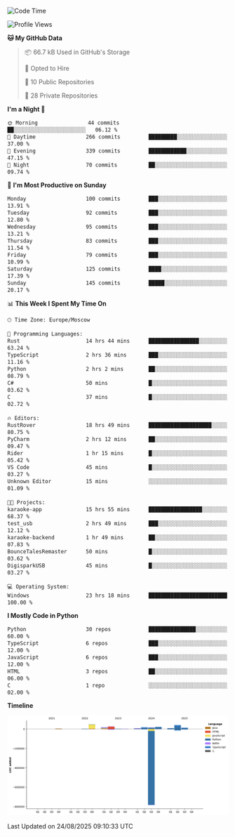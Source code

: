 <!--START_SECTION:waka-->
![Code Time](http://img.shields.io/badge/Code%20Time-806%20hrs%202%20mins-blue)

![Profile Views](http://img.shields.io/badge/Profile%20Views-0-blue)

**🐱 My GitHub Data** 

> 📦 66.7 kB Used in GitHub's Storage 
 > 
> 💼 Opted to Hire
 > 
> 📜 10 Public Repositories 
 > 
> 🔑 28 Private Repositories 
 > 
**I'm a Night 🦉** 

```text
🌞 Morning                44 commits          ██░░░░░░░░░░░░░░░░░░░░░░░   06.12 % 
🌆 Daytime                266 commits         █████████░░░░░░░░░░░░░░░░   37.00 % 
🌃 Evening                339 commits         ████████████░░░░░░░░░░░░░   47.15 % 
🌙 Night                  70 commits          ██░░░░░░░░░░░░░░░░░░░░░░░   09.74 % 
```
📅 **I'm Most Productive on Sunday** 

```text
Monday                   100 commits         ███░░░░░░░░░░░░░░░░░░░░░░   13.91 % 
Tuesday                  92 commits          ███░░░░░░░░░░░░░░░░░░░░░░   12.80 % 
Wednesday                95 commits          ███░░░░░░░░░░░░░░░░░░░░░░   13.21 % 
Thursday                 83 commits          ███░░░░░░░░░░░░░░░░░░░░░░   11.54 % 
Friday                   79 commits          ███░░░░░░░░░░░░░░░░░░░░░░   10.99 % 
Saturday                 125 commits         ████░░░░░░░░░░░░░░░░░░░░░   17.39 % 
Sunday                   145 commits         █████░░░░░░░░░░░░░░░░░░░░   20.17 % 
```


📊 **This Week I Spent My Time On** 

```text
🕑︎ Time Zone: Europe/Moscow

💬 Programming Languages: 
Rust                     14 hrs 44 mins      ████████████████░░░░░░░░░   63.24 % 
TypeScript               2 hrs 36 mins       ███░░░░░░░░░░░░░░░░░░░░░░   11.16 % 
Python                   2 hrs 2 mins        ██░░░░░░░░░░░░░░░░░░░░░░░   08.79 % 
C#                       50 mins             █░░░░░░░░░░░░░░░░░░░░░░░░   03.62 % 
C                        37 mins             █░░░░░░░░░░░░░░░░░░░░░░░░   02.72 % 

🔥 Editors: 
RustRover                18 hrs 49 mins      ████████████████████░░░░░   80.75 % 
PyCharm                  2 hrs 12 mins       ██░░░░░░░░░░░░░░░░░░░░░░░   09.47 % 
Rider                    1 hr 15 mins        █░░░░░░░░░░░░░░░░░░░░░░░░   05.42 % 
VS Code                  45 mins             █░░░░░░░░░░░░░░░░░░░░░░░░   03.27 % 
Unknown Editor           15 mins             ░░░░░░░░░░░░░░░░░░░░░░░░░   01.09 % 

🐱‍💻 Projects: 
karaoke-app              15 hrs 55 mins      █████████████████░░░░░░░░   68.37 % 
test_usb                 2 hrs 49 mins       ███░░░░░░░░░░░░░░░░░░░░░░   12.12 % 
karaoke-backend          1 hr 49 mins        ██░░░░░░░░░░░░░░░░░░░░░░░   07.83 % 
BounceTalesRemaster      50 mins             █░░░░░░░░░░░░░░░░░░░░░░░░   03.62 % 
DigisparkUSB             45 mins             █░░░░░░░░░░░░░░░░░░░░░░░░   03.27 % 

💻 Operating System: 
Windows                  23 hrs 18 mins      █████████████████████████   100.00 % 
```

**I Mostly Code in Python** 

```text
Python                   30 repos            ███████████████░░░░░░░░░░   60.00 % 
TypeScript               6 repos             ███░░░░░░░░░░░░░░░░░░░░░░   12.00 % 
JavaScript               6 repos             ███░░░░░░░░░░░░░░░░░░░░░░   12.00 % 
HTML                     3 repos             ██░░░░░░░░░░░░░░░░░░░░░░░   06.00 % 
C                        1 repo              ░░░░░░░░░░░░░░░░░░░░░░░░░   02.00 % 
```



**Timeline**

![Lines of Code chart](https://raw.githubusercontent.com/adlemx/adlemx/main/assets/bar_graph.png)


 Last Updated on 24/08/2025 09:10:33 UTC
<!--END_SECTION:waka-->

